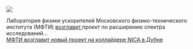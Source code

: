 <!--2025-03-29 13:25:30-->
<div class="yb">
  <div class="rss smaller1 habr"><img src="https://habrastorage.org/getpro/habr/upload_files/e87/4f9/952/e874f9952db72dea1b63c02f9eb88515.jpg" /><p>Лаборатория физики ускорителей Московского физико-технического института (МФТИ) <a href="https://mipt.ru/news/mfti-zaymetsya-resheniem-spinovogo-krizisa-na-kollaydere-nica" rel="noopener noreferrer nofollow">возглавит </a>проект по расширению спектра исследований... <br><a class="light" href="https://habr.com/ru/news/895574/?utm_source=habrahabr&utm_medium=rss&utm_campaign=895574">МФТИ возглавит новый проект на коллайдере NICA в Дубне</a></div>
</div>
